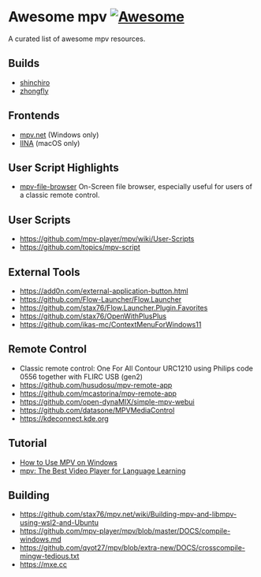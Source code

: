 
# Awesome mpv [![Awesome](https://awesome.re/badge.svg)](https://awesome.re)

A curated list of awesome mpv resources.

Builds
------

- [shinchiro](https://github.com/shinchiro/mpv-winbuild-cmake)
- [zhongfly](https://github.com/zhongfly/mpv-winbuild)


Frontends
---------

- [mpv.net](https://github.com/stax76/mpv.net) (Windows only)
- [IINA](https://iina.io) (macOS only)


User Script Highlights
----------------------

- [mpv-file-browser](CogentRedTester/mpv-file-browser) On-Screen file browser, especially useful for users of a classic remote control.


User Scripts
------------

- https://github.com/mpv-player/mpv/wiki/User-Scripts
- https://github.com/topics/mpv-script


External Tools
--------------

- https://add0n.com/external-application-button.html
- https://github.com/Flow-Launcher/Flow.Launcher
- https://github.com/stax76/Flow.Launcher.Plugin.Favorites
- https://github.com/stax76/OpenWithPlusPlus
- https://github.com/ikas-mc/ContextMenuForWindows11


Remote Control
--------------

- Classic remote control: One For All Contour URC1210 using Philips code 0556 together with FLIRC USB (gen2)
- https://github.com/husudosu/mpv-remote-app
- https://github.com/mcastorina/mpv-remote-app
- https://github.com/open-dynaMIX/simple-mpv-webui
- https://github.com/datasone/MPVMediaControl
- https://kdeconnect.kde.org


Tutorial
--------

- [How to Use MPV on Windows](https://www.makeuseof.com/how-to-use-mpv-on-windows)
- [mpv: The Best Video Player for Language Learning](https://www.youtube.com/watch?v=bbg6ztWecbU)


Building
--------

- https://github.com/stax76/mpv.net/wiki/Building-mpv-and-libmpv-using-wsl2-and-Ubuntu
- https://github.com/mpv-player/mpv/blob/master/DOCS/compile-windows.md
- https://github.com/qyot27/mpv/blob/extra-new/DOCS/crosscompile-mingw-tedious.txt
- https://mxe.cc
